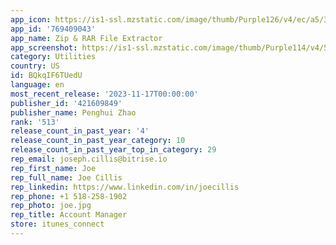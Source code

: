 ```yaml
---
app_icon: https://is1-ssl.mzstatic.com/image/thumb/Purple126/v4/ec/a5/3f/eca53f0d-1843-4aa3-a061-72634d33bc6f/AppIcon-0-1x_U007emarketing-0-6-0-0-85-220-0.png/1024x1024bb.png
app_id: '769409043'
app_name: Zip & RAR File Extractor
app_screenshot: https://is1-ssl.mzstatic.com/image/thumb/Purple114/v4/5e/48/aa/5e48aade-d641-1f0e-14a5-239d2edeb724/mzl.qbcvgshp.png/1242x2688bb.png
category: Utilities
country: US
id: BQkqIF6TUedU
language: en
most_recent_release: '2023-11-17T00:00:00'
publisher_id: '421609849'
publisher_name: Penghui Zhao
rank: '513'
release_count_in_past_year: '4'
release_count_in_past_year_category: 10
release_count_in_past_year_top_in_category: 29
rep_email: joseph.cillis@bitrise.io
rep_first_name: Joe
rep_full_name: Joe Cillis
rep_linkedin: https://www.linkedin.com/in/joecillis
rep_phone: +1 518-258-1902
rep_photo: joe.jpg
rep_title: Account Manager
store: itunes_connect
---
```

